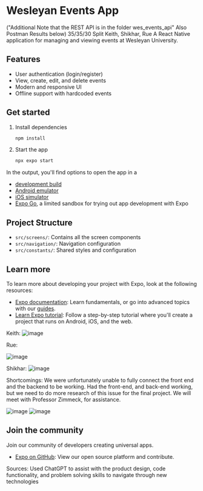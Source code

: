 # Wesleyan Events App
 ("Additional Note that the REST API is in the folder wes_events_api" Also Postman Results below) 35/35/30 Split Keith, Shikhar, Rue
A React Native application for managing and viewing events at Wesleyan University.

## Features

- User authentication (login/register)
- View, create, edit, and delete events
- Modern and responsive UI
- Offline support with hardcoded events

## Get started

1. Install dependencies

   ```bash
   npm install
   ```

2. Start the app

   ```bash
   npx expo start
   ```

In the output, you'll find options to open the app in a

- [development build](https://docs.expo.dev/develop/development-builds/introduction/)
- [Android emulator](https://docs.expo.dev/workflow/android-studio-emulator/)
- [iOS simulator](https://docs.expo.dev/workflow/ios-simulator/)
- [Expo Go](https://expo.dev/go), a limited sandbox for trying out app development with Expo

## Project Structure

- `src/screens/`: Contains all the screen components
- `src/navigation/`: Navigation configuration
- `src/constants/`: Shared styles and configuration

## Learn more

To learn more about developing your project with Expo, look at the following resources:

- [Expo documentation](https://docs.expo.dev/): Learn fundamentals, or go into advanced topics with our [guides](https://docs.expo.dev/guides).
- [Learn Expo tutorial](https://docs.expo.dev/tutorial/introduction/): Follow a step-by-step tutorial where you'll create a project that runs on Android, iOS, and the web.


Keith:
![image](https://github.com/user-attachments/assets/332937e6-109b-47bd-8e8e-e1513c693547)

Rue:

![image](https://github.com/user-attachments/assets/eac3b275-f7ad-4442-87ce-3988743b8adf)

Shikhar:
![image](https://github.com/user-attachments/assets/5a8e1aed-98f3-4c14-b325-2b8feedf81ae)


Shortcomings: 
We were unfortunately unable to fully connect the front end and the backend to be working. Had the front-end, and back-end working, but we need to do more research of this issue for the final project. We will meet with Professor Zimmeck, for assistance. 

![image](https://github.com/user-attachments/assets/01e08711-94e8-4c6e-bed4-29a69b42b97c)
![image](https://github.com/user-attachments/assets/2c540c08-d8c0-4a3f-95e0-584a3566e6d2)




## Join the community

Join our community of developers creating universal apps.

- [Expo on GitHub](https://github.com/expo/expo): View our open source platform and contribute.


Sources: Used ChatGPT to assist with the product design, code functionality, and problem solving skills to navigate through new technologies
